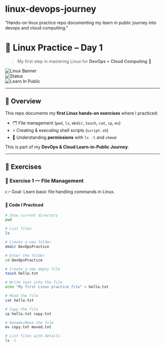 # linux-devops-journey
"Hands-on linux practice repo documenting my learn in public journey into devops and cloud computiing."
# 🐧 Linux Practice – Day 1  
> My first step in mastering Linux for **DevOps + Cloud Computing** 🚀  

![Linux Banner](https://img.shields.io/badge/Linux-DevOps-blue?style=for-the-badge&logo=linux&logoColor=white)  
![Status](https://img.shields.io/badge/Status-Completed-green?style=flat-square)  
![Learn In Public](https://img.shields.io/badge/Learn%20In%20Public-%E2%9C%94-lightgrey?style=flat-square)  

---

## 📖 Overview  
This repo documents my **first Linux hands-on exercises** where I practiced:  
- 🗂️ File management (`pwd`, `ls`, `mkdir`, `touch`, `cat`, `cp`, `mv`)  
- ⚡ Creating & executing shell scripts (`script.sh`)  
- 🔑 Understanding **permissions** with `ls -l` and `chmod`  

This is part of my **DevOps & Cloud Learn-in-Public Journey**.  

---

## 🎯 Exercises  

### 🔹 Exercise 1 — File Management  
👉 Goal: Learn basic file handling commands in Linux.  

#### 📌 Code I Practiced
```bash
# Show current directory
pwd

# List files
ls

# Create a new folder
mkdir DevOpsPractice

# Enter the folder
cd DevOpsPractice

# Create a new empty file
touch hello.txt

# Write text into the file
echo "My first Linux practice file" > hello.txt

# Read the file
cat hello.txt

# Copy the file
cp hello.txt copy.txt

# Rename/Move the file
mv copy.txt moved.txt

# List files with details
ls -l



